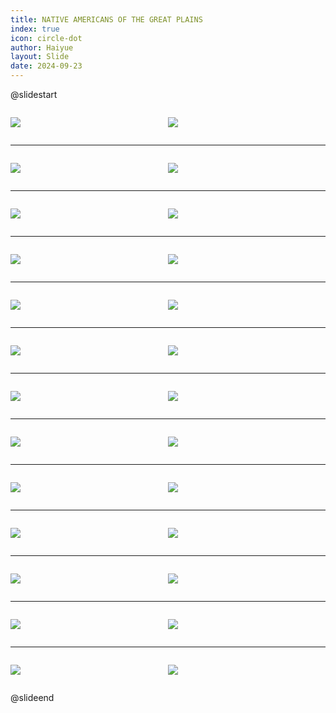 ```yaml
---
title: NATIVE AMERICANS OF THE GREAT PLAINS
index: true
icon: circle-dot
author: Haiyue
layout: Slide
date: 2024-09-23
---
```

 
@slidestart

<div style="display:flex">
<div style="flex:1">

![](/reading/english/Level-Z/NATIVE%20AMERICANS%20OF%20THE%20GREAT%20PLAINS/001.webp)
</div>
<div style="flex:1">

![](/reading/english/Level-Z/NATIVE%20AMERICANS%20OF%20THE%20GREAT%20PLAINS/002.webp)
</div>
</div>

---

<div style="display:flex">
<div style="flex:1">

![](/reading/english/Level-Z/NATIVE%20AMERICANS%20OF%20THE%20GREAT%20PLAINS/003.webp)
</div>
<div style="flex:1">

![](/reading/english/Level-Z/NATIVE%20AMERICANS%20OF%20THE%20GREAT%20PLAINS/004.webp)
</div>
</div>

---

<div style="display:flex">
<div style="flex:1">

![](/reading/english/Level-Z/NATIVE%20AMERICANS%20OF%20THE%20GREAT%20PLAINS/005.webp)
</div>
<div style="flex:1">

![](/reading/english/Level-Z/NATIVE%20AMERICANS%20OF%20THE%20GREAT%20PLAINS/006.webp)
</div>
</div>

---

<div style="display:flex">
<div style="flex:1">

![](/reading/english/Level-Z/NATIVE%20AMERICANS%20OF%20THE%20GREAT%20PLAINS/007.webp)
</div>
<div style="flex:1">

![](/reading/english/Level-Z/NATIVE%20AMERICANS%20OF%20THE%20GREAT%20PLAINS/008.webp)
</div>
</div>

---

<div style="display:flex">
<div style="flex:1">

![](/reading/english/Level-Z/NATIVE%20AMERICANS%20OF%20THE%20GREAT%20PLAINS/009.webp)
</div>
<div style="flex:1">

![](/reading/english/Level-Z/NATIVE%20AMERICANS%20OF%20THE%20GREAT%20PLAINS/010.webp)
</div>
</div>

---

<div style="display:flex">
<div style="flex:1">

![](/reading/english/Level-Z/NATIVE%20AMERICANS%20OF%20THE%20GREAT%20PLAINS/011.webp)
</div>
<div style="flex:1">

![](/reading/english/Level-Z/NATIVE%20AMERICANS%20OF%20THE%20GREAT%20PLAINS/012.webp)
</div>
</div>

---

<div style="display:flex">
<div style="flex:1">

![](/reading/english/Level-Z/NATIVE%20AMERICANS%20OF%20THE%20GREAT%20PLAINS/013.webp)
</div>
<div style="flex:1">

![](/reading/english/Level-Z/NATIVE%20AMERICANS%20OF%20THE%20GREAT%20PLAINS/014.webp)
</div>
</div>

---

<div style="display:flex">
<div style="flex:1">

![](/reading/english/Level-Z/NATIVE%20AMERICANS%20OF%20THE%20GREAT%20PLAINS/015.webp)
</div>
<div style="flex:1">

![](/reading/english/Level-Z/NATIVE%20AMERICANS%20OF%20THE%20GREAT%20PLAINS/016.webp)
</div>
</div>

---

<div style="display:flex">
<div style="flex:1">

![](/reading/english/Level-Z/NATIVE%20AMERICANS%20OF%20THE%20GREAT%20PLAINS/017.webp)
</div>
<div style="flex:1">

![](/reading/english/Level-Z/NATIVE%20AMERICANS%20OF%20THE%20GREAT%20PLAINS/018.webp)
</div>
</div>

---

<div style="display:flex">
<div style="flex:1">

![](/reading/english/Level-Z/NATIVE%20AMERICANS%20OF%20THE%20GREAT%20PLAINS/019.webp)
</div>
<div style="flex:1">

![](/reading/english/Level-Z/NATIVE%20AMERICANS%20OF%20THE%20GREAT%20PLAINS/020.webp)
</div>
</div>

---

<div style="display:flex">
<div style="flex:1">

![](/reading/english/Level-Z/NATIVE%20AMERICANS%20OF%20THE%20GREAT%20PLAINS/021.webp)
</div>
<div style="flex:1">

![](/reading/english/Level-Z/NATIVE%20AMERICANS%20OF%20THE%20GREAT%20PLAINS/022.webp)
</div>
</div>

---

<div style="display:flex">
<div style="flex:1">

![](/reading/english/Level-Z/NATIVE%20AMERICANS%20OF%20THE%20GREAT%20PLAINS/023.webp)
</div>
<div style="flex:1">

![](/reading/english/Level-Z/NATIVE%20AMERICANS%20OF%20THE%20GREAT%20PLAINS/024.webp)
</div>
</div>

---

<div style="display:flex">
<div style="flex:1">

![](/reading/english/Level-Z/NATIVE%20AMERICANS%20OF%20THE%20GREAT%20PLAINS/025.webp)
</div>
<div style="flex:1">

![](/reading/english/Level-Z/NATIVE%20AMERICANS%20OF%20THE%20GREAT%20PLAINS/026.webp)
</div>
</div>

@slideend